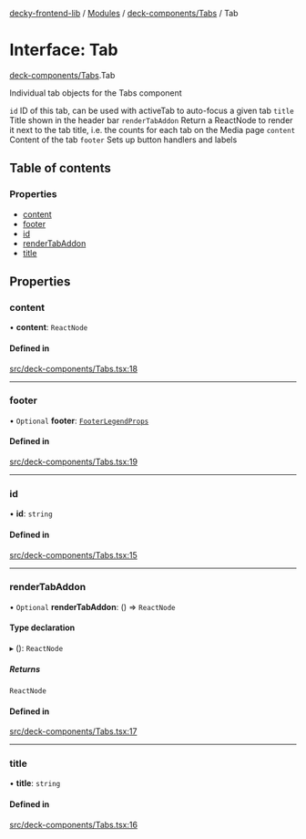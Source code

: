 [decky-frontend-lib](../README.md) / [Modules](../modules.md) / [deck-components/Tabs](../modules/deck_components_Tabs.md) / Tab

# Interface: Tab

[deck-components/Tabs](../modules/deck_components_Tabs.md).Tab

Individual tab objects for the Tabs component

`id` ID of this tab, can be used with activeTab to auto-focus a given tab
`title` Title shown in the header bar
`renderTabAddon` Return a ReactNode to render it next to the tab title, i.e. the counts for each tab on the Media page
`content` Content of the tab
`footer` Sets up button handlers and labels

## Table of contents

### Properties

- [content](deck_components_Tabs.Tab.md#content)
- [footer](deck_components_Tabs.Tab.md#footer)
- [id](deck_components_Tabs.Tab.md#id)
- [renderTabAddon](deck_components_Tabs.Tab.md#rendertabaddon)
- [title](deck_components_Tabs.Tab.md#title)

## Properties

### content

• **content**: `ReactNode`

#### Defined in

[src/deck-components/Tabs.tsx:18](https://github.com/SteamDeckHomebrew/decky-frontend-lib/blob/d6b00b0/src/deck-components/Tabs.tsx#L18)

___

### footer

• `Optional` **footer**: [`FooterLegendProps`](deck_components_FooterLegend.FooterLegendProps.md)

#### Defined in

[src/deck-components/Tabs.tsx:19](https://github.com/SteamDeckHomebrew/decky-frontend-lib/blob/d6b00b0/src/deck-components/Tabs.tsx#L19)

___

### id

• **id**: `string`

#### Defined in

[src/deck-components/Tabs.tsx:15](https://github.com/SteamDeckHomebrew/decky-frontend-lib/blob/d6b00b0/src/deck-components/Tabs.tsx#L15)

___

### renderTabAddon

• `Optional` **renderTabAddon**: () => `ReactNode`

#### Type declaration

▸ (): `ReactNode`

##### Returns

`ReactNode`

#### Defined in

[src/deck-components/Tabs.tsx:17](https://github.com/SteamDeckHomebrew/decky-frontend-lib/blob/d6b00b0/src/deck-components/Tabs.tsx#L17)

___

### title

• **title**: `string`

#### Defined in

[src/deck-components/Tabs.tsx:16](https://github.com/SteamDeckHomebrew/decky-frontend-lib/blob/d6b00b0/src/deck-components/Tabs.tsx#L16)
